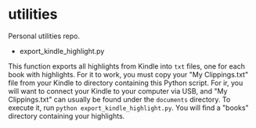 # utilities

Personal utilities repo.

* export_kindle_highlight.py

This function exports all highlights from Kindle into `txt` files, one for each book with highlights. For it to work, you must copy your "My Clippings.txt" file from your Kindle to directory containing this Python script. For ir, you will want to connect your Kindle to your computer via USB, and "My Clippings.txt" can usually be found under the `documents` directory. To execute it, run `python export_kindle_highlight.py`. You will find a "books" directory containing your highlights.

